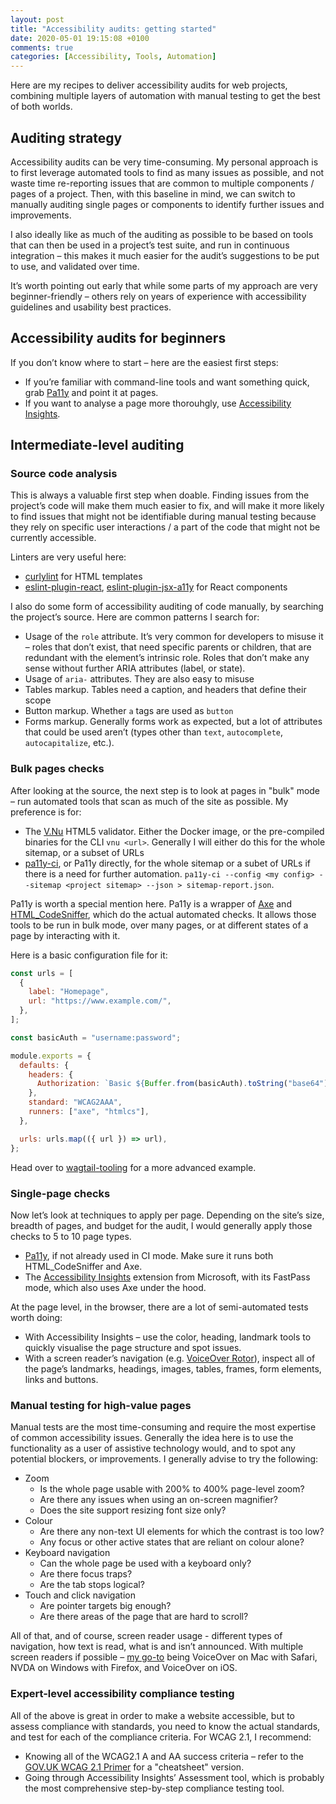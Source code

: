 ```yaml
---
layout: post
title: "Accessibility audits: getting started"
date: 2020-05-01 19:15:08 +0100
comments: true
categories: [Accessibility, Tools, Automation]
---
```


Here are my recipes to deliver accessibility audits for web projects, combining multiple layers of automation with manual testing to get the best of both worlds.

<!-- more -->

## Auditing strategy

Accessibility audits can be very time-consuming. My personal approach is to first leverage automated tools to find as many issues as possible, and not waste time re-reporting issues that are common to multiple components / pages of a project. Then, with this baseline in mind, we can switch to manually auditing single pages or components to identify further issues and improvements.

I also ideally like as much of the auditing as possible to be based on tools that can then be used in a project’s test suite, and run in continuous integration – this makes it much easier for the audit’s suggestions to be put to use, and validated over time.

It’s worth pointing out early that while some parts of my approach are very beginner-friendly – others rely on years of experience with accessibility guidelines and usability best practices.

## Accessibility audits for beginners

If you don’t know where to start – here are the easiest first steps:

- If you’re familiar with command-line tools and want something quick, grab [Pa11y](https://github.com/pa11y/pa11y) and point it at pages.
- If you want to analyse a page more thorouhgly, use [Accessibility Insights](https://accessibilityinsights.io/).

## Intermediate-level auditing

### Source code analysis

This is always a valuable first step when doable. Finding issues from the project’s code will make them much easier to fix, and will make it more likely to find issues that might not be identifiable during manual testing because they rely on specific user interactions / a part of the code that might not be currently accessible.

Linters are very useful here:

- [curlylint](https://github.com/thibaudcolas/curlylint) for HTML templates
- [eslint-plugin-react](https://github.com/yannickcr/eslint-plugin-react), [eslint-plugin-jsx-a11y](https://github.com/evcohen/eslint-plugin-jsx-a11y) for React components

I also do some form of accessibility auditing of code manually, by searching the project’s source. Here are common patterns I search for:

- Usage of the `role` attribute. It’s very common for developers to misuse it – roles that don’t exist, that need specific parents or children, that are redundant with the element’s intrinsic role. Roles that don’t make any sense without further ARIA attributes (label, or state).
- Usage of `aria-` attributes. They are also easy to misuse
- Tables markup. Tables need a caption, and headers that define their scope
- Button markup. Whether `a` tags are used as `button`
- Forms markup. Generally forms work as expected, but a lot of attributes that could be used aren’t (types other than `text`, `autocomplete`, `autocapitalize`, etc.).

### Bulk pages checks

After looking at the source, the next step is to look at pages in "bulk" mode – run automated tools that scan as much of the site as possible. My preference is for:

- The [V.Nu](https://validator.github.io/validator/) HTML5 validator. Either the Docker image, or the pre-compiled binaries for the CLI `vnu <url>`. Generally I will either do this for the whole sitemap, or a subset of URLs
- [pa11y-ci](https://github.com/pa11y/pa11y-ci), or Pa11y directly, for the whole sitemap or a subet of URLs if there is a need for further automation. `pa11y-ci --config <my config> --sitemap <project sitemap> --json > sitemap-report.json`.

Pa11y is worth a special mention here. Pa11y is a wrapper of [Axe](https://github.com/dequelabs/axe-core) and [HTML_CodeSniffer](https://github.com/squizlabs/HTML_CodeSniffer), which do the actual automated checks. It allows those tools to be run in bulk mode, over many pages, or at different states of a page by interacting with it.

Here is a basic configuration file for it:

```js
const urls = [
  {
    label: "Homepage",
    url: "https://www.example.com/",
  },
];

const basicAuth = "username:password";

module.exports = {
  defaults: {
    headers: {
      Authorization: `Basic ${Buffer.from(basicAuth).toString("base64")}`,
    },
    standard: "WCAG2AAA",
    runners: ["axe", "htmlcs"],
  },

  urls: urls.map(({ url }) => url),
};
```

Head over to [wagtail-tooling](https://github.com/thibaudcolas/wagtail-tooling) for a more advanced example.

### Single-page checks

Now let’s look at techniques to apply per page. Depending on the site’s size, breadth of pages, and budget for the audit, I would generally apply those checks to 5 to 10 page types.

- [Pa11y](https://github.com/pa11y/pa11y), if not already used in CI mode. Make sure it runs both HTML_CodeSniffer and Axe.
- The [Accessibility Insights](https://accessibilityinsights.io/) extension from Microsoft, with its FastPass mode, which also uses Axe under the hood.

At the page level, in the browser, there are a lot of semi-automated tests worth doing:

- With Accessibility Insights – use the color, heading, landmark tools to quickly visualise the page structure and spot issues.
- With a screen reader’s navigation (e.g. [VoiceOver Rotor](https://accessibility.psu.edu/screenreaders/voiceover/)), inspect all of the page’s landmarks, headings, images, tables, frames, form elements, links and buttons.

### Manual testing for high-value pages

Manual tests are the most time-consuming and require the most expertise of common accessibility issues. Generally the idea here is to use the functionality as a user of assistive technology would, and to spot any potential blockers, or improvements. I generally advise to try the following:

- Zoom
  - Is the whole page usable with 200% to 400% page-level zoom?
  - Are there any issues when using an on-screen magnifier?
  - Does the site support resizing font size only?
- Colour
  - Are there any non-text UI elements for which the contrast is too low?
  - Any focus or other active states that are reliant on colour alone?
- Keyboard navigation
  - Can the whole page be used with a keyboard only?
  - Are there focus traps?
  - Are the tab stops logical?
- Touch and click navigation
  - Are pointer targets big enough?
  - Are there areas of the page that are hard to scroll?

All of that, and of course, screen reader usage - different types of navigation, how text is read, what is and isn’t announced. With multiple screen readers if possible – [my go-to](https://docs.wagtail.io/en/v2.8.1/contributing/developing.html?highlight=accessibility#accessibility-targets) being VoiceOver on Mac with Safari, NVDA on Windows with Firefox, and VoiceOver on iOS.

### Expert-level accessibility compliance testing

All of the above is great in order to make a website accessible, but to assess compliance with standards, you need to know the actual standards, and test for each of the compliance criteria. For WCAG 2.1, I recommend:

- Knowing all of the WCAG2.1 A and AA success criteria – refer to the [GOV.UK WCAG 2.1 Primer](https://alphagov.github.io/wcag-primer/all.html#common-mistakes) for a "cheatsheet" version.
- Going through Accessibility Insights’ Assessment tool, which is probably the most comprehensive step-by-step compliance testing tool.
